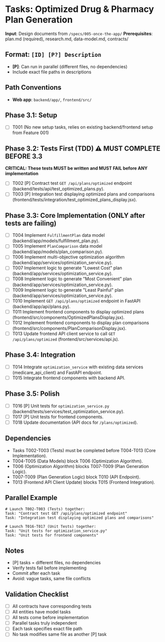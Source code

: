 # Tasks: Optimized Drug & Pharmacy Plan Generation

**Input**: Design documents from `/specs/005-once-the-app/`
**Prerequisites**: plan.md (required), research.md, data-model.md, contracts/

## Format: `[ID] [P?] Description`
- **[P]**: Can run in parallel (different files, no dependencies)
- Include exact file paths in descriptions

## Path Conventions
- **Web app**: `backend/app/`, `frontend/src/`

## Phase 3.1: Setup
- [ ] T001 (No new setup tasks, relies on existing backend/frontend setup from Feature 001)

## Phase 3.2: Tests First (TDD) ⚠️ MUST COMPLETE BEFORE 3.3
**CRITICAL: These tests MUST be written and MUST FAIL before ANY implementation**
- [ ] T002 [P] Contract test `GET /api/plans/optimized` endpoint (backend/tests/api/test_optimized_plans.py).
- [ ] T003 [P] Integration test displaying optimized plans and comparisons (frontend/tests/integration/test_optimized_plans_display.jsx).

## Phase 3.3: Core Implementation (ONLY after tests are failing)
- [ ] T004 Implement `FulfillmentPlan` data model (backend/app/models/fulfillment_plan.py).
- [ ] T005 Implement `PlanComparison` data model (backend/app/models/plan_comparison.py).
- [ ] T006 Implement multi-objective optimization algorithm (backend/app/services/optimization_service.py).
- [ ] T007 Implement logic to generate "Lowest Cost" plan (backend/app/services/optimization_service.py).
- [ ] T008 Implement logic to generate "Most Convenient" plan (backend/app/services/optimization_service.py).
- [ ] T009 Implement logic to generate "Least Painful" plan (backend/app/services/optimization_service.py).
- [ ] T010 Implement `GET /api/plans/optimized` endpoint in FastAPI (backend/app/api/plans.py).
- [ ] T011 Implement frontend components to display optimized plans (frontend/src/components/OptimizedPlansDisplay.jsx).
- [ ] T012 Implement frontend components to display plan comparisons (frontend/src/components/PlanComparisonDisplay.jsx).
- [ ] T013 Update frontend API client service to call `GET /api/plans/optimized` (frontend/src/services/api.js).

## Phase 3.4: Integration
- [ ] T014 Integrate `optimization_service` with existing data services (medicare_api_client) and FastAPI endpoint.
- [ ] T015 Integrate frontend components with backend API.

## Phase 3.5: Polish
- [ ] T016 [P] Unit tests for `optimization_service.py` (backend/tests/services/test_optimization_service.py).
- [ ] T017 [P] Unit tests for frontend components.
- [ ] T018 Update documentation (API docs for `/plans/optimized`).

## Dependencies
- Tasks T002-T003 (Tests) must be completed before T004-T013 (Core Implementation).
- T004-T005 (Data Models) block T006 (Optimization Algorithm).
- T006 (Optimization Algorithm) blocks T007-T009 (Plan Generation Logic).
- T007-T009 (Plan Generation Logic) block T010 (API Endpoint).
- T013 (Frontend API Client Update) blocks T015 (Frontend Integration).

## Parallel Example
```
# Launch T002-T003 (Tests) together:
Task: "Contract test GET /api/plans/optimized endpoint"
Task: "Integration test displaying optimized plans and comparisons"

# Launch T016-T017 (Unit Tests) together:
Task: "Unit tests for optimization_service.py"
Task: "Unit tests for frontend components"
```

## Notes
- [P] tasks = different files, no dependencies
- Verify tests fail before implementing
- Commit after each task
- Avoid: vague tasks, same file conflicts

## Validation Checklist
- [ ] All contracts have corresponding tests
- [ ] All entities have model tasks
- [ ] All tests come before implementation
- [ ] Parallel tasks truly independent
- [ ] Each task specifies exact file path
- [ ] No task modifies same file as another [P] task
